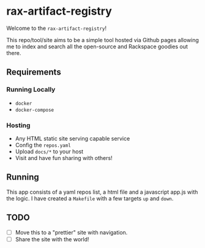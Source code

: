 # rax-artifact-registry

Welcome to the `rax-artifact-registry`!

This repo/tool/site aims to be a simple tool hosted via Github pages allowing me
to index and search all the open-source and Rackspace goodies out there.

## Requirements

### Running Locally

- `docker`
- `docker-compose`

### Hosting

- Any HTML static site serving capable service
- Config the `repos.yaml`
- Upload `docs/*` to your host
- Visit and have fun sharing with others!

## Running

This app consists of a yaml repos list, a html file and a javascript app.js with
the logic. I have created a `Makefile` with a few targets `up` and `down`.

## TODO

- [ ] Move this to a "prettier" site with navigation.
- [ ] Share the site with the world!
